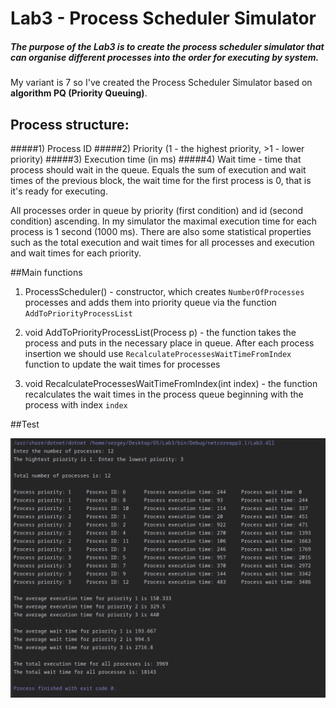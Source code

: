 # Lab3 - Process Scheduler Simulator

##### The purpose of the Lab3 is to create the process scheduler simulator that can organise different processes into the order for executing by system.

My variant is 7 so I've created the Process Scheduler Simulator based on 
**algorithm PQ (Priority Queuing)**.

## Process structure:
#####1) Process ID
#####2) Priority (1 - the highest priority, >1 - lower priority)
#####3) Execution time (in ms)
#####4) Wait time - time that process should wait in the queue. Equals the sum of execution and wait times of the previous block, the wait time for the first process is 0, that is it's ready for executing.

All processes order in queue by priority (first condition) and id (second condition) ascending.
In my simulator the maximal execution time for each process is 1 second (1000 ms).
There are also some statistical properties such as the total execution and wait times for all processes and
execution and wait times for each priority.

##Main functions

1) ProcessScheduler() - constructor, which creates `NumberOfProcesses` processes
and adds them into priority queue via the function `AddToPriorityProcessList`

2) void AddToPriorityProcessList(Process p) - the function takes the process and puts in the necessary place in queue.
After each process insertion we should use `RecalculateProcessesWaitTimeFromIndex` function to update the wait times for processes

3) void RecalculateProcessesWaitTimeFromIndex(int index) - the function recalculates the wait times in the process queue beginning with the process with index `index`

##Test 

![](img/Screenshot_20201125_222154.png)


